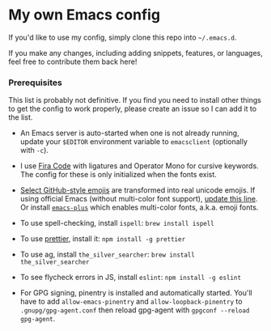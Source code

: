 # My own Emacs config

If you'd like to use my config, simply clone this repo into `~/.emacs.d`.

If you make any changes, including adding snippets, features, or languages, feel
free to contribute them back here!

### Prerequisites

This list is probably not definitive. If you find you need to install other
things to get the config to work properly, please create an issue so I can add
it to the list.

- An Emacs server is auto-started when one is not already running, update your
  `$EDITOR` environment variable to `emacsclient` (optionally with `-c`).

- I use [Fira Code](https://github.com/tonsky/FiraCode) with ligatures and
  Operator Mono for cursive keywords. The config for these is only initialized
  when the fonts exist.

- [Select GitHub-style emojis](https://gitmoji.carloscuesta.me/) are transformed
  into real unicode emojis. If using official Emacs (without multi-color font
  support), [update this line](https://github.com/wwilsman/emacs.d/blob/master/lisp/init-emojis.el#L12-L13).
  Or install [`emacs-plus`](https://github.com/d12frosted/homebrew-emacs-plus)
  which enables multi-color fonts, a.k.a. emoji fonts.

- To use spell-checking, install `ispell`: `brew install ispell`

- To use [prettier](https://prettier.io/), install it: `npm install -g prettier`

- To use ag, install `the_silver_searcher`: `brew install
  the_silver_searcher`

- To see flycheck errors in JS, install `eslint`: `npm install -g eslint`

- For GPG signing, pinentry is installed and automatically started. You'll have
  to add `allow-emacs-pinentry` and `allow-loopback-pinentry` to `.gnupg/gpg-agent.conf`
  then reload gpg-agent with `gpgconf --reload gpg-agent`.
